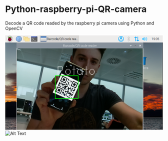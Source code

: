 # Python-raspberry-pi-QR-camera
Decode a QR code readed by the raspberry pi camera using Python and OpenCV

![Alt Text](./2022-06-30-150503_800x480_scrot.png)
<br>
![Alt Text](./ezgif.com-gif-maker.gif)
